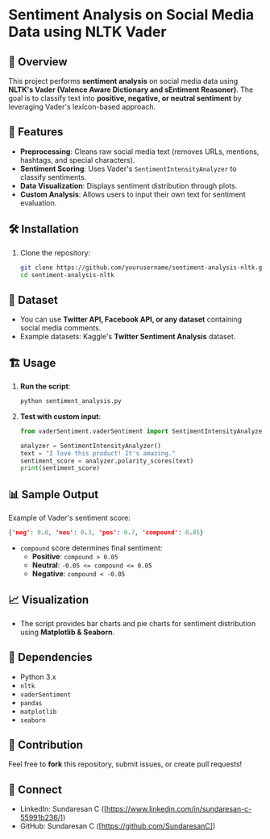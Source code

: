 # Sentiment Analysis on Social Media Data using NLTK Vader

## 📌 Overview

This project performs **sentiment analysis** on social media data using **NLTK's Vader (Valence Aware Dictionary and sEntiment Reasoner)**. The goal is to classify text into **positive, negative, or neutral sentiment** by leveraging Vader's lexicon-based approach.

## 🚀 Features

- **Preprocessing**: Cleans raw social media text (removes URLs, mentions, hashtags, and special characters).
- **Sentiment Scoring**: Uses Vader's `SentimentIntensityAnalyzer` to classify sentiments.
- **Data Visualization**: Displays sentiment distribution through plots.
- **Custom Analysis**: Allows users to input their own text for sentiment evaluation.

## 🛠️ Installation

1. Clone the repository:
   ```bash
   git clone https://github.com/yourusername/sentiment-analysis-nltk.git
   cd sentiment-analysis-nltk
   ```

## 📂 Dataset

- You can use **Twitter API, Facebook API, or any dataset** containing social media comments.
- Example datasets: Kaggle's **Twitter Sentiment Analysis** dataset.

## 🏗️ Usage

1. **Run the script**:
   ```bash
   python sentiment_analysis.py
   ```
2. **Test with custom input**:
   ```python
   from vaderSentiment.vaderSentiment import SentimentIntensityAnalyzer

   analyzer = SentimentIntensityAnalyzer()
   text = "I love this product! It's amazing."
   sentiment_score = analyzer.polarity_scores(text)
   print(sentiment_score)
   ```

## 📊 Sample Output

Example of Vader's sentiment score:

```json
{'neg': 0.0, 'neu': 0.3, 'pos': 0.7, 'compound': 0.85}
```

- `compound` score determines final sentiment:
  - **Positive**: `compound > 0.05`
  - **Neutral**: `-0.05 <= compound <= 0.05`
  - **Negative**: `compound < -0.05`

## 📈 Visualization

- The script provides bar charts and pie charts for sentiment distribution using **Matplotlib & Seaborn**.

## 📜 Dependencies

- Python 3.x
- `nltk`
- `vaderSentiment`
- `pandas`
- `matplotlib`
- `seaborn`

## 🤝 Contribution

Feel free to **fork** this repository, submit issues, or create pull requests!

## 🔗 Connect

- LinkedIn: Sundaresan C ([https://www.linkedin.com/in/sundaresan-c-55991b236/])
- GitHub: Sundaresan C ([https://github.com/SundaresanC])

